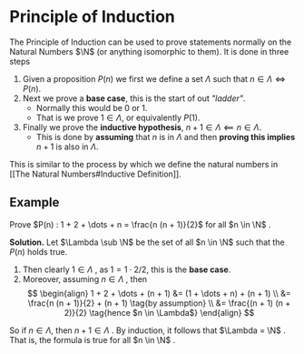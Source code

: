 # Principle of Induction

The Principle of Induction can be used to prove statements normally on the Natural Numbers $\N$ (or anything isomorphic to them). It is done in three steps

1. Given a proposition $P(n)$ we first we define a set $\Lambda$ such that $n \in \Lambda \iff P(n)$.
2. Next we prove a  **base case**, this is the start of out *"ladder"*.
	- Normally this would be $0$ or $1$.
	- That is we prove $1 \in \Lambda$, or equivalently $P(1)$.
3. Finally we prove the **inductive hypothesis**, $n + 1 \in \Lambda \impliedby n \in \Lambda$.
	- This is done by **assuming** that $n$ is in $\Lambda$ and then **proving this implies** $n + 1$ is also in $\Lambda$.

This is similar to the process by which we define the natural numbers in [[The Natural Numbers#Inductive Definition]].

## Example

Prove $P(n) : 1 + 2 + \dots + n = \frac{n (n + 1)}{2}$ for all $n \in \N$ .

**Solution.** Let $\Lambda \sub \N$ be the set of all $n \in \N$ such that the $P(n)$ holds true. 

1. Then clearly $1 \in \Lambda$ , as $1 = 1 \cdot 2 / 2$, this is the **base case**.
2. Moreover, assuming $n \in \Lambda$ , then
$$
\begin{align}
1 + 2 + \dots + (n + 1)
&= (1 + \dots  + n) + (n + 1) \\
&= \frac{n (n + 1)}{2} + (n + 1) \tag{by assumption} \\
&= \frac{(n + 1) (n + 2)}{2} \tag{hence $n \in \Lambda$}
\end{align}
$$

So if $n \in \Lambda$, then $n + 1 \in \Lambda$ . By induction, it follows that $\Lambda = \N$ . That is, the formula is true for all $n \in \N$ .
